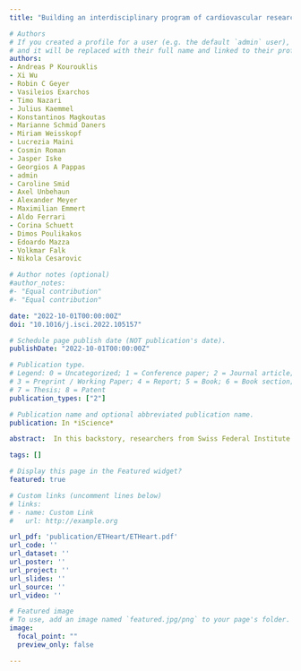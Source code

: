 ```yaml
---
title: "Building an interdisciplinary program of cardiovascular research at the Swiss Federal Institute of Technology- the ETHeart story"

# Authors
# If you created a profile for a user (e.g. the default `admin` user), write the username (folder name) here
# and it will be replaced with their full name and linked to their profile.
authors:
- Andreas P Kourouklis
- Xi Wu
- Robin C Geyer
- Vasileios Exarchos
- Timo Nazari
- Julius Kaemmel
- Konstantinos Magkoutas
- Marianne Schmid Daners
- Miriam Weisskopf
- Lucrezia Maini
- Cosmin Roman
- Jasper Iske
- Georgios A Pappas
- admin
- Caroline Smid
- Axel Unbehaun
- Alexander Meyer
- Maximilian Emmert
- Aldo Ferrari
- Corina Schuett
- Dimos Poulikakos
- Edoardo Mazza
- Volkmar Falk
- Nikola Cesarovic

# Author notes (optional)
#author_notes:
#- "Equal contribution"
#- "Equal contribution"

date: "2022-10-01T00:00:00Z"
doi: "10.1016/j.isci.2022.105157"

# Schedule page publish date (NOT publication's date).
publishDate: "2022-10-01T00:00:00Z"

# Publication type.
# Legend: 0 = Uncategorized; 1 = Conference paper; 2 = Journal article;
# 3 = Preprint / Working Paper; 4 = Report; 5 = Book; 6 = Book section;
# 7 = Thesis; 8 = Patent
publication_types: ["2"]

# Publication name and optional abbreviated publication name.
publication: In *iScience*

abstract:  In this backstory, researchers from Swiss Federal Institute of Technology (ETH Zurich) who initiated an interdisciplinary program to generate innovative solutions for different cardiovascular diseases, such as myocardial infarction, valvular replacement, and movement-based rehabilitation therapy, discuss the benefits and challenges of interdisciplinary research.

tags: []

# Display this page in the Featured widget?
featured: true

# Custom links (uncomment lines below)
# links:
# - name: Custom Link
#   url: http://example.org

url_pdf: 'publication/ETHeart/ETHeart.pdf'
url_code: ''
url_dataset: ''
url_poster: ''
url_project: ''
url_slides: ''
url_source: ''
url_video: ''

# Featured image
# To use, add an image named `featured.jpg/png` to your page's folder.
image:
  focal_point: ""
  preview_only: false

---
```

